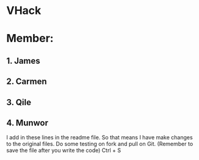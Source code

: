 # VHack
# Member: 
## 1. James
## 2. Carmen
## 3. Qile
## 4. Munwor

I add in these lines in the readme file. So that means I have make changes to the original files. 
Do some testing on fork and pull on Git. 
(Remember to save the file after you write the code)
Ctrl + S